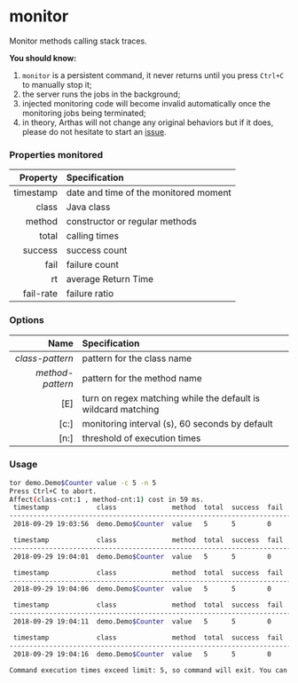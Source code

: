 monitor
=======

Monitor methods calling stack traces.

**You should know:**

1. `monitor` is a persistent command, it never returns until you press `Ctrl+C` to manually stop it;
2. the server runs the jobs in the background;
3. injected monitoring code will become invalid automatically once the monitoring jobs being terminated;
4. in theory, Arthas will not change any original behaviors but if it does, please do not hesitate to start an [issue](https://github.com/alibaba/arthas/issues).

### Properties monitored

|Property|Specification|
|---:|:---|
|timestamp|date and time of the monitored moment|
|class|Java class|
|method|constructor or regular methods|
|total|calling times|
|success|success count|
|fail|failure count|
|rt|average Return Time|
|fail-rate|failure ratio|

### Options

|Name|Specification|
|---:|:---|
|*class-pattern*|pattern for the class name|
|*method-pattern*|pattern for the method name|
|[E]|turn on regex matching while the default is wildcard matching|
|[c:]|monitoring interval (s), 60 seconds by default|
|[n:]|threshold of execution times|

### Usage

```bash
tor demo.Demo$Counter value -c 5 -n 5
Press Ctrl+C to abort.
Affect(class-cnt:1 , method-cnt:1) cost in 59 ms.
 timestamp            class              method  total  success  fail  avg-rt(ms)  fail-rate                                                
---------------------------------------------------------------------------------------------                                               
 2018-09-29 19:03:56  demo.Demo$Counter  value   5      5        0     0.23        0.00%                                                    

 timestamp            class              method  total  success  fail  avg-rt(ms)  fail-rate                                                
---------------------------------------------------------------------------------------------                                               
 2018-09-29 19:04:01  demo.Demo$Counter  value   5      5        0     0.06        0.00%                                                    

 timestamp            class              method  total  success  fail  avg-rt(ms)  fail-rate                                                
---------------------------------------------------------------------------------------------                                               
 2018-09-29 19:04:06  demo.Demo$Counter  value   5      5        0     0.06        0.00%                                                    

 timestamp            class              method  total  success  fail  avg-rt(ms)  fail-rate                                                
---------------------------------------------------------------------------------------------                                               
 2018-09-29 19:04:11  demo.Demo$Counter  value   5      5        0     0.18        0.00%                                                    

 timestamp            class              method  total  success  fail  avg-rt(ms)  fail-rate                                                
---------------------------------------------------------------------------------------------                                               
 2018-09-29 19:04:16  demo.Demo$Counter  value   5      5        0     0.06        0.00%                                                    

Command execution times exceed limit: 5, so command will exit. You can set it with -n option.
```

